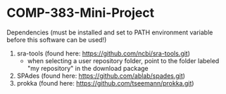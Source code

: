 # COMP-383-Mini-Project

Dependencies (must be installed and set to PATH environment variable before this software can be used!)
  1) sra-tools (found here: https://github.com/ncbi/sra-tools.git)
        - when selecting a user repository folder, point to the folder labeled "my repository" in the download package
  3) SPAdes (found here: https://github.com/ablab/spades.git)
  4) prokka (found here: https://github.com/tseemann/prokka.git)
